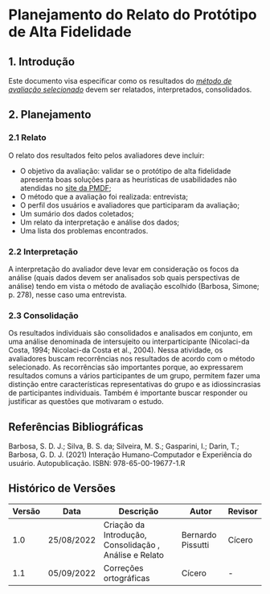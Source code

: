# Planejamento do Relato do Protótipo de Alta Fidelidade

## 1. Introdução

Este documento visa especificar como os resultados do [_método de avaliação selecionado_](nivel3/#)
devem ser relatados, interpretados, consolidados.

## 2. Planejamento

### 2.1 Relato

O relato dos resultados feito pelos avaliadores deve incluir:

- O objetivo da avaliação: validar se o protótipo de alta fidelidade apresenta boas soluções para as heurísticas de usabilidades não atendidas
  no [site da PMDF](http://www.pmdf.df.gov.br/);
- O método que a avaliação foi realizada: entrevista;
- O perfil dos usuários e avaliadores que participaram da avaliação;
- Um sumário dos dados coletados;
- Um relato da interpretação e análise dos dados;
- Uma lista dos problemas encontrados.

### 2.2 Interpretação

A interpretação do avaliador deve levar em consideração os focos da análise (quais dados devem ser analisados
sob quais perspectivas de análise) tendo em vista o método de avaliação escolhido (Barbosa, Simone; p. 278), nesse caso
uma entrevista.

### 2.3 Consolidação

Os resultados individuais são consolidados e analisados em conjunto, em uma análise denominada de
intersujeito ou interparticipante (Nicolaci-da Costa, 1994; Nicolaci-da Costa et al., 2004). Nessa atividade,
os avaliadores buscam recorrências nos
resultados de acordo com o método selecionado. As recorrências são importantes porque, ao expressarem
resultados comuns a vários participantes de um grupo, permitem fazer uma distinção entre características
representativas do grupo e as idiossincrasias de participantes individuais. Também é importante buscar responder
ou justificar as questões que motivaram o estudo.

## Referências Bibliográficas

Barbosa, S. D. J.; Silva, B. S. da; Silveira, M. S.; Gasparini, I.; Darin, T.; Barbosa, G. D. J. (2021)
Interação Humano-Computador e Experiência do usuário. Autopublicação. ISBN: 978-65-00-19677-1.R

## Histórico de Versões

| Versão | Data       | Descrição                                              | Autor             | Revisor |
| ------ | ---------- | ------------------------------------------------------ | ----------------- | ------- |
| 1.0    | 25/08/2022 | Criação da Introdução, Consolidação , Análise e Relato | Bernardo Pissutti | Cícero  |
| 1.1    | 05/09/2022 | Correções ortográficas                                 | Cícero            | -       |
